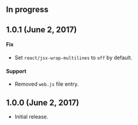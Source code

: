 ## In progress

## 1.0.1 (June 2, 2017)

#### Fix

 * Set `react/jsx-wrap-multilines` to `off` by default.

#### Support

 * Removed `web.js` file entry.

## 1.0.0 (June 2, 2017)

 * Initial release.
